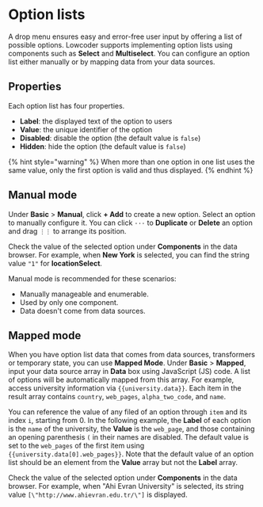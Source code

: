 # Option lists

A drop menu ensures easy and error-free user input by offering a list of possible options. Lowcoder supports implementing option lists using components such as **Select** and **Multiselect**. You can configure an option list either manually or by mapping data from your data sources.

## Properties

Each option list has four properties.

* **Label**: the displayed text of the option to users
* **Value**: the unique identifier of the option
* **Disabled**: disable the option (the default value is `false`)
* **Hidden**: hide the option (the default value is `false`)

{% hint style="warning" %}
When more than one option in one list uses the same value, only the first option is valid and thus displayed.
{% endhint %}

## Manual mode

Under **Basic** > **Manual**, click **+ Add** to create a new option. Select an option to manually configure it. You can click `···` to **Duplicate** or **Delete** an option and drag `⋮⋮` to arrange its position.

Check the value of the selected option under **Components** in the data browser. For example, when **New York** is selected, you can find the string value `"1"` for **locationSelect**.

Manual mode is recommended for these scenarios:

* Manually manageable and enumerable.
* Used by only one component.
* Data doesn't come from data sources.

## Mapped mode

When you have option list data that comes from data sources, transformers or temporary state, you can use **Mapped Mode**. Under **Basic** > **Mapped**, input your data source array in **Data** box using JavaScript (JS) code. A list of options will be automatically mapped from this array. For example, access university information via `{{university.data}}`. Each item in the result array contains `country`, `web_pages`, `alpha_two_code`, and `name`.

You can reference the value of any filed of an option through `item` and its index `i`, starting from 0. In the following example, the **Label** of each option is the `name` of the university, the **Value** is the `web_page`, and those containing an opening parenthesis `(` in their names are disabled. The default value is set to the `web_pages` of the first item using `{{university.data[0].web_pages}}`. Note that the default value of an option list should be an element from the **Value** array but not the **Label** array.

Check the value of the selected option under **Components** in the data browser. For example, when "Ahi Evran University" is selected, its string value `[\"http://www.ahievran.edu.tr/\"]` is displayed.

